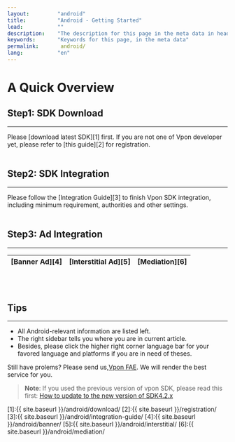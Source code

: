 ```yaml
---
layout:         "android"
title:          "Android - Getting Started"
lead:           ""
description:    "The description for this page in the meta data in header."
keywords:       "Keywords for this page, in the meta data"
permalink:       android/
lang:           "en"
---
```

# A Quick Overview
## Step1: SDK Download
---
Please [download latest SDK][1] first. If you are not one of Vpon developer yet, please refer to [this guide][2] for registration. <br><br>

## Step2: SDK Integration
---
Please follow the [Integration Guide][3] to finish Vpon SDK integration, including minimum requirement, authorities and other settings.<br><br>

## Step3: Ad Integration
---
| [Banner Ad][4]  |[Interstitial Ad][5] |[Mediation][6]|
| :------------:|:-----------:| :--------: |
<br><br>

## Tips
---
* All Android-relevant information are listed left.
* The right sidebar tells you where you are in current article.
* Besides, please click the higher right corner language bar for your favored language and platforms if you are in need of theses.

Still have prolems? Please send us,[Vpon FAE](mailto:fae@vpon.com). We will render the best service for you.


> **Note**: If you used the previous version of vpon SDK, please read this first: [How to update to the new version of SDK4.2.x]({{site.baseurl}}/android/latest-news/update-to-SDK4_2_x/)




[1]:{{ site.baseurl }}/android/download/
[2]:{{ site.baseurl }}/registration/
[3]:{{ site.baseurl }}/android/integration-guide/
[4]:{{ site.baseurl }}/android/banner/
[5]:{{ site.baseurl }}/android/interstitial/
[6]:{{ site.baseurl }}/android/mediation/
